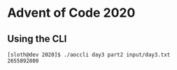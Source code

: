 # Advent of Code 2020

## Using the CLI

```
[sloth@dev 2020]$ ./aoccli day3 part2 input/day3.txt
2655892800
```
